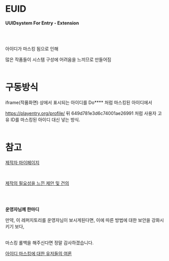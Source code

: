 # EUID

<strong>UUIDsystem For Entry - Extension</strong>

<br>

<br>

아이디가 마스킹 됨으로 인해<br>

많은 작품들이 시스템 구성에 어려움을 느끼므로 만들어짐<br><br>

# 구동방식

iframe(작품화면) 상에서 표시되는 아이디를 Do**** 처럼 마스킹된 아이디에서<br>

https://playentry.org/profile/ 뒤 649d781e3d6c74001ae26991 처럼 사용자 고유 ID를 마스킹된 아이디 대신 넣는 방식.<br><br>

# 참고

<a href='https://playentry.org/profile/649d781e3d6c74001ae26991'>제작자 마이페이지</a>

<br>

<a href='https://playentry.org/suggestion/646f434581375c00253743a6'>제작의 필요성을 느낀 제안 및 건의</a>

<br>

<br>

<strong>운영자님께 한마디</strong><br>

만약, 이 레퍼지토리를 운영자님이 보시게된다면, 이에 따른 방법에 대한 보안을 강화시키기 보다,

<br>마스킹 롤백을 해주신다면 정말 감사하겠습니다.<br>

<a href='https://playentry.org/community/entrystory/list?query=%EC%95%84%EC%95%84%EB%94%94%20%EB%A7%88%EC%8A%A4%ED%82%B9%20%EB%A1%A4%EB%B0%B1&term=all&sort=score'>아이디 마스킹에 대한 유저들의 여론</a>
